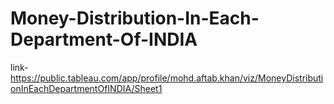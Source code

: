 # Money-Distribution-In-Each-Department-Of-INDIA

link- https://public.tableau.com/app/profile/mohd.aftab.khan/viz/MoneyDistributionInEachDepartmentOfINDIA/Sheet1
